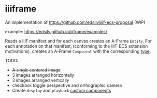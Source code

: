 # iiiframe

An implementation of https://github.com/edsilv/iiif-ecs-proposal (WIP)

example: https://edsilv.github.io/iiiframe/examples/

Reads a IIIF manifest and for each canvas creates an A-Frame `Entity`. For each annotation on that manifest, (conforming to the IIIF-ECS extension motivations), creates an A-Frame `Component` with the corresponding [type](https://github.com/aframevr/aframe/tree/master/docs/components).

TODO: 

- ~~A single centered image~~
- 3 images arranged horizontally
- 3 images arranged vertically
- checkbox toggle perspective and orthographic camera
- Create `display` and `playback` [custom components](https://aframe.io/docs/0.8.0/introduction/writing-a-component.html)